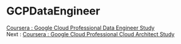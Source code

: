# GCPDataEngineer
[Coursera : Google Cloud Professional Data Engineer Study](https://www.coursera.org/professional-certificates/gcp-data-engineering)  
Next : [Coursera : Google Cloud Professional Cloud Architect Study](https://www.coursera.org/professional-certificates/gcp-cloud-architect)  

